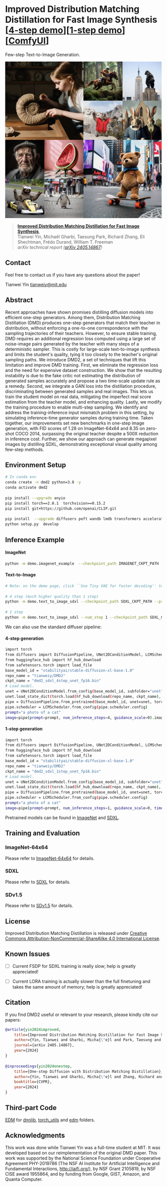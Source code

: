 # Improved Distribution Matching Distillation for Fast Image Synthesis [[4-step demo](https://6cf215173601f32482.gradio.live/)][[1-step demo](https://cc2622c0c132346c64.gradio.live/)][[ComfyUI](https://gist.github.com/comfyanonymous/fcce4ced378f74f4c46026b134faf27a)]

Few-step Text-to-Image Generation.

![image/jpeg](docs/teaser.jpg)

> [**Improved Distribution Matching Distillation for Fast Image Synthesis**](https://tianweiy.github.io/dmd2/),            
> Tianwei Yin, Michaël Gharbi, Taesung Park, Richard Zhang, Eli Shechtman, Frédo Durand, William T. Freeman        
> *arXiv technical report ([arXiv 2405.14867](https://arxiv.org/abs/2405.14867))*  

## Contact 

Feel free to contact us if you have any questions about the paper!

Tianwei Yin [tianweiy@mit.edu](mailto:tianweiy@mit.edu)

## Abstract

Recent approaches have shown promises distilling diffusion models into
efficient one-step generators. Among them, Distribution Matching Distillation
(DMD) produces one-step generators that match their teacher in distribution,
without enforcing a one-to-one correspondence with the sampling trajectories of
their teachers. However, to ensure stable training, DMD requires an additional
regression loss computed using a large set of noise-image pairs generated by
the teacher with many steps of a deterministic sampler. This is costly for
large-scale text-to-image synthesis and limits the student's quality, tying it
too closely to the teacher's original sampling paths. We introduce DMD2, a set
of techniques that lift this limitation and improve DMD training. First, we
eliminate the regression loss and the need for expensive dataset construction.
We show that the resulting instability is due to the fake critic not estimating
the distribution of generated samples accurately and propose a two time-scale
update rule as a remedy. Second, we integrate a GAN loss into the distillation
procedure, discriminating between generated samples and real images. This lets
us train the student model on real data, mitigating the imperfect real score
estimation from the teacher model, and enhancing quality. Lastly, we modify the
training procedure to enable multi-step sampling. We identify and address the
training-inference input mismatch problem in this setting, by simulating
inference-time generator samples during training time. Taken together, our
improvements set new benchmarks in one-step image generation, with FID scores
of 1.28 on ImageNet-64x64 and 8.35 on zero-shot COCO 2014, surpassing the
original teacher despite a 500X reduction in inference cost. Further, we show
our approach can generate megapixel images by distilling SDXL, demonstrating
exceptional visual quality among few-step methods.

## Environment Setup

```.bash
# In conda env 
conda create -n dmd2 python=3.8 -y 
conda activate dmd2 

pip install --upgrade anyio
pip install torch==2.0.1  torchvision==0.15.2
pip install git+https://github.com/openai/CLIP.git

pip install  --upgrade diffusers peft wandb lmdb transformers accelerate==0.23.0 lmdb datasets evaluate  scipy opencv-python matplotlib imageio piq==0.7.0 safetensors gradio huggingface-hub==0.22.0 clean-fid
python setup.py  develop
```

## Inference Example

#### ImageNet 

```.bash
python -m demo.imagenet_example  --checkpoint_path IMAGENET_CKPT_PATH 
```

#### Text-to-Image 

```.bash
# Note: on the demo page, click ``Use Tiny VAE for faster decoding'' to enable much faster speed and lower memory consumption using a Tiny VAE from [madebyollin](https://huggingface.co/madebyollin/taesdxl)

# 4 step (much higher quality than 1 step)
python -m demo.text_to_image_sdxl --checkpoint_path SDXL_CKPT_PATH --precision float16

# 1 step 
python -m demo.text_to_image_sdxl --num_step 1 --checkpoint_path SDXL_CKPT_PATH --precision float16 --conditioning_timestep 399
```

We can also use the standard diffuser pipeline:

#### 4-step generation 

```.bash
import torch
from diffusers import DiffusionPipeline, UNet2DConditionModel, LCMScheduler
from huggingface_hub import hf_hub_download
from safetensors.torch import load_file
base_model_id = "stabilityai/stable-diffusion-xl-base-1.0"
repo_name = "tianweiy/DMD2"
ckpt_name = "dmd2_sdxl_4step_unet_fp16.bin"
# Load model.
unet = UNet2DConditionModel.from_config(base_model_id, subfolder="unet").to("cuda", torch.float16)
unet.load_state_dict(torch.load(hf_hub_download(repo_name, ckpt_name), map_location="cuda"))
pipe = DiffusionPipeline.from_pretrained(base_model_id, unet=unet, torch_dtype=torch.float16, variant="fp16").to("cuda")
pipe.scheduler = LCMScheduler.from_config(pipe.scheduler.config)
prompt="a photo of a cat"
image=pipe(prompt=prompt, num_inference_steps=4, guidance_scale=0).images[0]
```

#### 1-step generation 

```.bash
import torch
from diffusers import DiffusionPipeline, UNet2DConditionModel, LCMScheduler
from huggingface_hub import hf_hub_download
from safetensors.torch import load_file
base_model_id = "stabilityai/stable-diffusion-xl-base-1.0"
repo_name = "tianweiy/DMD2"
ckpt_name = "dmd2_sdxl_1step_unet_fp16.bin"
# Load model.
unet = UNet2DConditionModel.from_config(base_model_id, subfolder="unet").to("cuda", torch.float16)
unet.load_state_dict(torch.load(hf_hub_download(repo_name, ckpt_name), map_location="cuda"))
pipe = DiffusionPipeline.from_pretrained(base_model_id, unet=unet, torch_dtype=torch.float16, variant="fp16").to("cuda")
pipe.scheduler = LCMScheduler.from_config(pipe.scheduler.config)
prompt="a photo of a cat"
image=pipe(prompt=prompt, num_inference_steps=1, guidance_scale=0, timesteps=[399]).images[0]
```

Pretrained models can be found in [ImageNet](experiments/imagenet/README.md) and [SDXL](experiments/sdxl/README.md). 

## Training and Evaluation 

### ImageNet-64x64 

Please refer to [ImageNet-64x64](experiments/imagenet/README.md) for details.

### SDXL

Please refer to [SDXL](experiments/sdxl/README.md) for details.

### SDv1.5 

Please refer to [SDv1.5](experiments/sdv1.5/README.md) for details.

## License

Improved Distribution Matching Distillation is released under [Creative Commons Attribution-NonCommercial-ShareAlike 4.0 International License](LICENSE.md).

## Known Issues 

- [ ] Current FSDP for SDXL training is really slow; help is greatly appreciated!
- [ ] Current LORA training is actually slower than the full finetuning and takes the same amount of memory; help is greatly appreciated!


## Citation 

If you find DMD2 useful or relevant to your research, please kindly cite our papers:

```bib
@article{yin2024improved,
    title={Improved Distribution Matching Distillation for Fast Image Synthesis},
    author={Yin, Tianwei and Gharbi, Micha{\"e}l and Park, Taesung and Zhang, Richard and Shechtman, Eli and Durand, Fredo and Freeman, William T},
    journal={arXiv 2405.14867},
    year={2024}
}

@inproceedings{yin2024onestep,
    title={One-step Diffusion with Distribution Matching Distillation},
    author={Yin, Tianwei and Gharbi, Micha{\"e}l and Zhang, Richard and Shechtman, Eli and Durand, Fr{\'e}do and Freeman, William T and Park, Taesung},
    booktitle={CVPR},
    year={2024}
}
```

## Third-part Code

[EDM](https://github.com/NVlabs/edm/tree/main) for [dnnlib](dnnlib), [torch_utils](torch_utils) and [edm](third_party/edm) folders.

## Acknowledgments 

This work was done while Tianwei Yin was a full-time student at MIT. It was developed based on our reimplementation of the original DMD paper. This work was supported by the National Science Foundation under Cooperative Agreement PHY-2019786 (The NSF AI Institute for Artificial Intelligence and Fundamental Interactions, http://iaifi.org/), by NSF Grant 2105819, by NSF CISE award 1955864, and by funding from Google, GIST, Amazon, and Quanta Computer.

